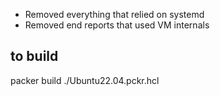 - Removed everything that relied on systemd
- Removed end reports that used VM internals

## to build

packer build ./Ubuntu22.04.pckr.hcl
